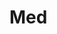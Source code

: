 # Med
 <Resource auth="Container" 
          driverClassName="com.mysql.jdbc.Driver"
          name="medicine" 
          password="root" 
          type="javax.sql.DataSource"
          url="jdbc:mysql://localhost:3306/my" 
          username="root"
          />
